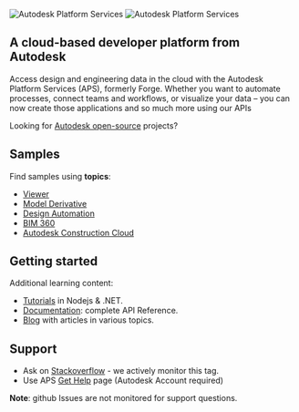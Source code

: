 ![Autodesk Platform Services](https://cdn.autodesk.io/logo/black/stacked.png#gh-light-mode-only)
![Autodesk Platform Services](https://cdn.autodesk.io/logo/white/stacked.png#gh-dark-mode-only)

## A cloud-based developer platform from Autodesk

Access design and engineering data in the cloud with the Autodesk Platform Services (APS), formerly Forge. Whether you want to automate processes, connect teams and workflows, or visualize your data – you can now create those applications and so much more using our APIs

Looking for [Autodesk open-source](https://github.com/autodesk) projects?

## Samples

Find samples using **topics**:

- [Viewer](https://github.com/search?q=topic%3Aautodesk-viewer+org%3Aautodesk-platform-services&type=Repositories)
- [Model Derivative](https://github.com/search?q=topic%3Aautodesk-model-derivative+org%3Aautodesk-platform-services&type=Repositories)
- [Design Automation](https://github.com/search?q=topic%3Aautodesk-design-automation+org%3Aautodesk-platform-services&type=Repositories)
- [BIM 360](https://github.com/search?q=topic%3Aautodesk-bim360+org%3Aautodesk-platform-services&type=Repositories)
- [Autodesk Construction Cloud](https://github.com/search?q=topic%3Aautodesk-construction-cloud+org%3Aautodesk-platform-services&type=Repositories)


## Getting started

Additional learning content:

- [Tutorials](https://aps.autodesk.com/tutorials) in Nodejs & .NET.
- [Documentation](https://aps.autodesk.com): complete API Reference. 
- [Blog](https://aps.autodesk.com/blog) with articles in various topics.

## Support

- Ask on [Stackoverflow](https://stackoverflow.com/questions/ask?tags=autodesk-platform-services) - we actively monitor this tag.
- Use APS [Get Help](https://aps-stg.autodesk.com/en/support/get-help) page (Autodesk Account required)

**Note**: github Issues are not monitored for support questions.


